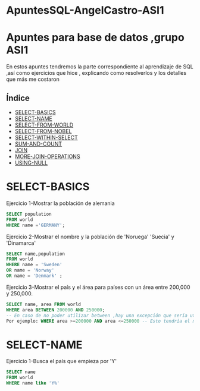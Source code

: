 # ApuntesSQL-AngelCastro-ASI1
# Apuntes para base de datos ,grupo ASI1
En estos apuntes tendremos la parte correspondiente al aprendizaje de SQL ,así como ejercicios que hice , explicando como resolverlos y los detalles que más me costaron
## Índice
- [SELECT-BASICS](#select-basics)
- [SELECT-NAME](#SELECT-NAME)
- [SELECT-FROM-WORLD](#SELECT-FROM-WORLD)
- [SELECT-FROM-NOBEL](#SELECT-FROM-NOBEL)
- [SELECT-WITHIN-SELECT](#SELECT-WITHIN-SELECT)
- [SUM-AND-COUNT](#SUM-AND-COUNT)
- [JOIN](#JOIN)
- [MORE-JOIN-OPERATIONS](#MORE-JOIN-OPERATIONS)
- [USING-NULL](#USING-NULL)

# SELECT-BASICS


Ejercicio 1-Mostrar la población de alemania
```SQL
SELECT population
FROM world
WHERE name ='GERMANY';
```
Ejercicio 2-Mostrar el nombre y la población de 'Noruega' 'Suecia' y 'Dinamarca'
```SQL
SELECT name,population
FROM world
WHERE name = 'Sweden'
OR name = 'Norway'
OR name = 'Denmark' ;
```
Ejercicio 3-Mostrar el país y el área para países con un área entre 200,000 y 250,000.
```SQL
SELECT name, area FROM world
WHERE area BETWEEN 200000 AND 250000;
-- En caso de no poder utilizar between ,hay una excepción que sería utilizar el signo > o < con/sin signos de =
Por ejemplo: WHERE area >=200000 AND area <=250000 -- Esto tendría el mismo significado que la consulta anterior
```

# SELECT-NAME

Ejercicio 1-Busca el país que empieza por 'Y'
```SQL
SELECT name
FROM world
WHERE name like 'Y%'
```


